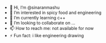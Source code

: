 - 👋 Hi, I’m @sinaranmashu
- 👀 I’m interested in spicy food and engineering
- 🌱 I’m currently learning c++
- 💞️ I’m looking to collaborate on ...
- 📫 How to reach me: not available for now
- ⚡ Fun fact: i like engineering drawing 

<!---
sinaranmashu/sinaranmashu is a ✨ special ✨ repository because its `README.md` (this file) appears on your GitHub profile.
You can click the Preview link to take a look at your changes.
--->
